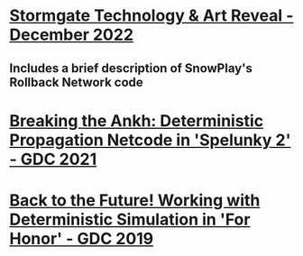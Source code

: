 # [Stormgate Technology & Art Reveal - December 2022](https://www.youtube.com/watch?v=1m8Z8iVXfDM&list=LL6MKUgGZ9Q8c2Ff7GnoRoqA)
## Includes a brief description of SnowPlay's Rollback Network code

# [Breaking the Ankh: Deterministic Propagation Netcode in 'Spelunky 2' - GDC 2021](https://www.youtube.com/watch?v=mss6S2IO8Mw&list=LL6MKUgGZ9Q8c2Ff7GnoRoqA)

# [	Back to the Future! Working with Deterministic Simulation in 'For Honor' - GDC 2019](https://www.gdcvault.com/play/1026322/Back-to-the-Future-Working)


